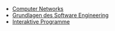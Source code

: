 - [Computer Networks](Computer-Networks)
- [Grundlagen des Software Engineering](GSE1)
- [Interaktive Programme](Interaktive-Programme)
